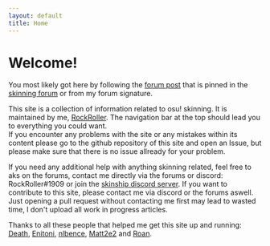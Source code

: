 ```yaml
---
layout: default
title: Home
---
```


# Welcome!

You most likely got here by following the [forum post](https://osu.ppy.sh/community/forums/topics/881367) that is pinned in the [skinning forum](https://osu.ppy.sh/community/forums/15) or from my forum signature.

This site is a collection of information related to osu! skinning. It is maintained by me, [RockRoller](https://osu.ppy.sh/users/8388854). The navigation bar at the top should lead you to everything you could want.<br>
If you encounter any problems with the site or any mistakes within its content please go to the github repository of this site and open an Issue, but please make sure that there is no issue allready for your problem.

If you need any additional help with anything skinning related, feel free to aks on the forums, contact me directly via the forums or discord: RockRoller#1909 or join the [skinship discord server](https://discord.gg/q8Z5JXM).
If you want to contribute to this site, please contact me via discord or the forums aswell. Just opening a pull request without contacting me first may lead to wasted time, I don't upload all work in progress articles.

Thanks to all these people that helped me get this site up and running:<br>
[Death](https://osu.ppy.sh/users/3242450), [Enitoni](https://osu.ppy.sh/users/9118958), [nlbence](https://osu.ppy.sh/users/11909549), [Matt2e2](https://osu.ppy.sh/users/12144912) and [Roan](https://osu.ppy.sh/users/8214639).